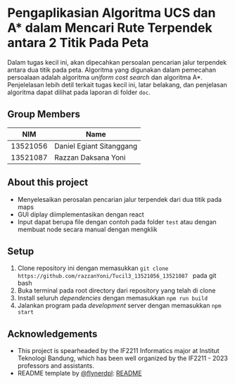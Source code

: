 # Pengaplikasian Algoritma UCS dan A* dalam Mencari Rute Terpendek antara 2 Titik Pada Peta

Dalam tugas kecil ini, akan dipecahkan persoalan pencarian jalur terpendek antara dua titik pada peta. Algoritma yang digunakan dalam pemecahan persoalaan adalah algoritma *uniform cost search* dan algoritma A*. Penjelelasan lebih detil terkait tugas kecil ini, latar belakang, dan penjelasan algoritma dapat dilihat pada laporan di folder `doc`. 

## Group Members

| NIM      | Name                     |
| -------- | ------------------------ |
| 13521056 | Daniel Egiant Sitanggang |
| 13521087 | Razzan Daksana Yoni      |

## About this project

- Menyelesaikan perosalan pencarian jalur terpendek dari dua titik pada maps
- GUI diplay diimplementasikan dengan react
- Input dapat berupa file dengan contoh pada folder `test` atau dengan membuat node secara manual dengan mengklik 

## Setup

1. Clone repository ini dengan memasukkan 
   ```git clone https://github.com/razzanYoni/Tucil3_13521056_13521087 ```  pada git bash
2. Buka terminal pada root directory dari repository yang telah di clone
3. Install seluruh *dependencies* dengan memasukkan ```npm run build```
4. Jalankan program pada *development* server dengan memasukkan ```npm start```

## Acknowledgements

- This project is spearheaded by the IF2211 Informatics major at Institut Teknologi Bandung, which has been well organized by the IF2211 - 2023 professors and assistants.
- README template by [@flynerdpl](https://www.flynerd.pl/): [README](https://github.com/ritaly/README-cheatsheet)
